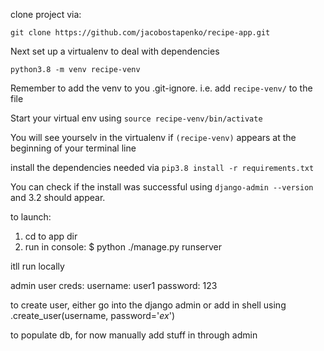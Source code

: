 
clone project via:

```git clone https://github.com/jacobostapenko/recipe-app.git```

Next set up a virtualenv to deal with dependencies

```python3.8 -m venv recipe-venv```

Remember to add the venv to you .git-ignore. i.e. add `recipe-venv/` to the file

Start your virtual env using
```source recipe-venv/bin/activate```

You will see yourselv in the virtualenv if `(recipe-venv)` appears at the beginning of your terminal line

install the dependencies needed via `pip3.8 install -r requirements.txt`

You can check if the install was successful using `django-admin --version` and 3.2 should appear.

to launch:
1. cd to app dir
2. run in console: $ python ./manage.py runserver

itll run locally

admin user creds:
username: user1 password: 123

to create user, either go into the django admin or add in shell using .create_user(username, password='_ex_')


to populate db, for now manually add stuff in through admin 
